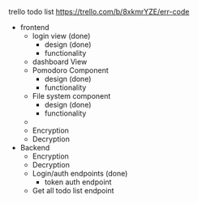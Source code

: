 trello todo list
https://trello.com/b/8xkmrYZE/err-code
- frontend
  - login view (done)
    - design (done)
    - functionality
  - dashboard View 
  - Pomodoro Component
    - design (done)
    - functionality
  - File system component
    - design (done)
    - functionality
  -  
  - Encryption
  - Decryption
- Backend 
  - Encryption 
  - Decryption
  - Login/auth endpoints (done)
    - token auth endpoint 
  - Get all todo list endpoint